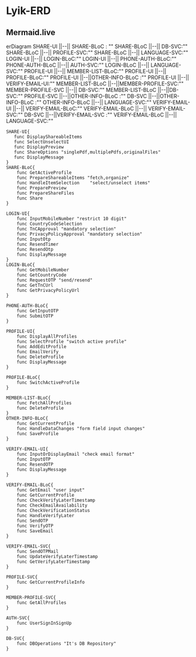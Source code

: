 # Lyik-ERD
## Mermaid.live

erDiagram
    SHARE-UI ||--|| SHARE-BLoC : ""
    SHARE-BLoC ||--|| DB-SVC:""
    SHARE-BLoC ||--|| PROFILE-SVC:""
    SHARE-BLoC ||--|| LANGUAGE-SVC:""
    LOGIN-UI ||--|| LOGIN-BLoC:""
    LOGIN-UI ||--|| PHONE-AUTH-BLoC:""
    PHONE-AUTH-BLoC ||--|| AUTH-SVC:""
    LOGIN-BLoC ||--|| LANGUAGE-SVC:""
    PROFILE-UI ||--|| MEMBER-LIST-BLoC:""
    PROFILE-UI ||--|| PROFILE-BLoC:""
    PROFILE-UI ||--||OTHER-INFO-BLoC :""
    PROFILE-UI ||--|| VERIFY-EMAIL-UI:""
    MEMBER-LIST-BLoC ||--||MEMBER-PROFILE-SVC:""
    MEMBER-PROFILE-SVC ||--|| DB-SVC:""
    MEMBER-LIST-BLoC ||--||DB-SVC:""
    PROFILE-SVC ||--||OTHER-INFO-BLoC :""
    DB-SVC ||--||OTHER-INFO-BLoC :""
    OTHER-INFO-BLoC ||--|| LANGUAGE-SVC:""
    VERIFY-EMAIL-UI ||--|| VERIFY-EMAIL-BLoC:""
    VERIFY-EMAIL-BLoC ||--|| VERIFY-EMAIL-SVC:""
    DB-SVC ||--||VERIFY-EMAIL-SVC :""
    VERIFY-EMAIL-BLoC ||--|| LANGUAGE-SVC:""

    SHARE-UI{
       func DisplayShareableItems
       func SelectUnselectUI
       func DisplayPreview
       func ShareOptions "singlePdf,multiplePdfs,originalFiles"
       func DisplayMessage
    }
    SHARE-BLoC{
        func GetActiveProfile
        func PrepareShareableItems "fetch,organize"
        func HandleItemSelection    "select/unselect items"
        func PreparePreview
        func PrepareShareFiles
        func Share
    }

    LOGIN-UI{
        func InputMobileNumber "restrict 10 digit"
        func CountryCodeSelection
        func TnCApproval "mandatory selection"
        func PrivacyPolicyApproval "mandatory selection"
        func InputOtp
        func ResendTimer
        func ResendOtp
        func DisplayMessage
    }
    LOGIN-BLoC{
        func GetMobileNumber
        func GetCountryCode
        func RequestOTP "send/resend"
        func GetTnCUrl
        func GetPrivacyPolicyUrl
    }

    PHONE-AUTH-BLoC{
        func GetInputOTP
        func SubmitOTP
    }

    PROFILE-UI{
        func DisplayAllProfiles
        func SelectProfile "switch active profile"
        func AddEditProfile
        func EmailVerify
        func DeleteProfile
        func DisplayMessage
    }

    PROFILE-BLoC{
        func SwitchActiveProfile
    }

    MEMBER-LIST-BLoC{
        func FetchAllProfiles
        func DeleteProfile
    }
    OTHER-INFO-BLoC{
        func GetCurrentProfile
        func HandleDataChanges "form field input changes"
        func SaveProfile
    }

    VERIFY-EMAIL-UI{
        func InputOrDisplayEmail "check email format"
        func InputOTP
        func ResendOTP
        func DisplayMessage
    }

    VERIFY-EMAIL-BLoC{
        func GetEmail "user input"
        func GetCurrentProfile
        func CheckVerifyLaterTimestamp
        func CheckEmailAvailability
        func CheckVerificationStatus
        func HandleVerifyLater
        func SendOTP
        func VerifyOTP
        func SaveEmail
    } 

    VERIFY-EMAIL-SVC{
        func SendOTPMail
        func UpdateVerifyLaterTimestamp
        func GetVerifyLaterTimestamp
    }

    PROFILE-SVC{
        func GetCurrentProfileInfo 
    } 

    MEMBER-PROFILE-SVC{
        func GetAllProfiles
    }

    AUTH-SVC{
        func UserSignInSignUp
    }

    DB-SVC{
        func DBOperations "It's DB Repository"
    }
    
